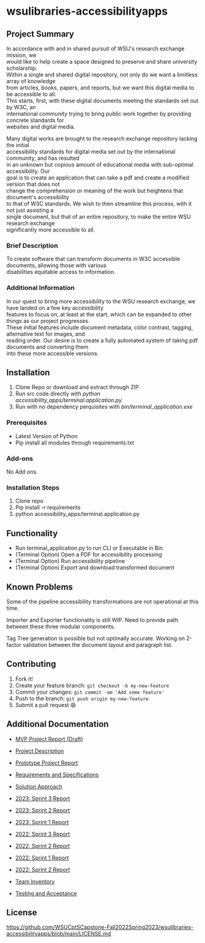 # wsulibraries-accessibilityapps

## Project Summary


In accordance with and in shared pursuit of WSU's research exchange mission, we\
would like to help create a space designed to preserve and share university scholarship.\
Within a single and shared digital repository, not only do we want a limitless array of knowledge\
from articles, books, papers, and reports, but we want this digital media to be accessible to all.\
This starts, first, with these digital documents meeting the standards set out by W3C, an\
international community trying to bring public work together by providing concrete standards for\
websites and digital media.

Many digital works are brought to the research exchange repository lacking the initial\
accessibility standards for digital media set out by the international community, and has resulted\
in an unknown but copious amount of educational media with sub-optimal accessibility. Our\
goal is to create an application that can take a pdf and create a modified version that does not\
change the comprehension or meaning of the work but heightens that document's accessibility\
to that of W3C standards. We wish to then streamline this process, with it not just assisting a\
single document, but that of an entire repository, to make the entire WSU research exchange\
significantly more accessible to all.

### Brief Description
To create software that can transform documents in W3C accessible documents, allowing those with various\
disabilities equitable access to information.


### Additional Information 
In our quest to bring more accessibility to the WSU research exchange, we have landed on a few key accessibility\
features to focus on, at least at the start, which can be expanded to other things as our project progresses.\
These initial features include document metadata, color contrast, tagging, alternative text for images, and\
reading order. Our desire is to create a fully automated system of taking pdf documents and converting them\
into these more accessible versions.

## Installation

1. Clone Repo or download and extract through ZIP.
2. Run src code directly with *python accessibility_apps/terminal.application.py*
2. Run with no dependency perquisites with  *bin/terminal_application.exe*

### Prerequisites

* Latest Version of Python
* Pip install all modules through requirements.txt

### Add-ons

No Add ons.

### Installation Steps

1. Clone repo
2. Pip install -r requirements
3. python accessibility_apps/terminal.application.py


## Functionality

* Run terminal_application.py to run CLI or Executable in Bin
* (Terminal Option) Open a PDF for accessibility processing
* (Terminal Option) Run accessibility pipeline
* (Terminal Option) Export and download transformed document


## Known Problems

Some of the pipeline accessibility transformations are not operational at this time.

Importer and Exporter functionality is still WIP. Need to provide path between these three modular components.

Tag Tree generation is possible but not optimally accurate. Working on 2-factor validation between the document layout and paragraph list.

## Contributing

1. Fork it!
2. Create your feature branch: `git checkout -b my-new-feature`
3. Commit your changes: `git commit -am 'Add some feature'`
4. Push to the branch: `git push origin my-new-feature`
5. Submit a pull request :smile:

## Additional Documentation

* [MVP Project Report (Draft)](https://github.com/WSUCptSCapstone-Fall2022Spring2023/wsulibraries-accessibilityapps/blob/main/docs/MVP%20Project%20Report%20(Draft).pdf)

* [Project Description](https://github.com/WSUCptSCapstone-Fall2022Spring2023/wsulibraries-accessibilityapps/blob/main/docs/Project%20Description.pdf)

* [Prototype Project Report](https://github.com/WSUCptSCapstone-Fall2022Spring2023/wsulibraries-accessibilityapps/blob/main/docs/Prototype%20Project%20Report.pdf)

* [Requirements and Specifications](https://github.com/WSUCptSCapstone-Fall2022Spring2023/wsulibraries-accessibilityapps/blob/main/docs/Requirements%20and%20Specifications.pdf)

* [Solution Approach](https://github.com/WSUCptSCapstone-Fall2022Spring2023/wsulibraries-accessibilityapps/blob/main/docs/Solution%20Approach.pdf)

* [2023: Sprint 3 Report](https://github.com/WSUCptSCapstone-Fall2022Spring2023/wsulibraries-accessibilityapps/blob/main/docs/Semester2Sprint3Report.md)

* [2023: Sprint 2 Report](https://github.com/WSUCptSCapstone-Fall2022Spring2023/wsulibraries-accessibilityapps/blob/main/docs/Semester2Sprint2Report.md)

* [2023: Sprint 1 Report](https://github.com/WSUCptSCapstone-Fall2022Spring2023/wsulibraries-accessibilityapps/blob/main/docs/Semester2Sprint1Report.md)

* [2022: Sprint 3 Report](https://github.com/WSUCptSCapstone-Fall2022Spring2023/wsulibraries-accessibilityapps/blob/main/docs/Sprint3Report.md)

* [2022: Sprint 2 Report](https://github.com/WSUCptSCapstone-Fall2022Spring2023/wsulibraries-accessibilityapps/blob/main/docs/Sprint2Report.md)

* [2022: Sprint 1 Report](https://github.com/WSUCptSCapstone-Fall2022Spring2023/wsulibraries-accessibilityapps/blob/main/docs/Sprint1Report.md)

* [2022: Sprint 2 Report](https://github.com/WSUCptSCapstone-Fall2022Spring2023/wsulibraries-accessibilityapps/blob/main/docs/Semester2Sprint2Report.md)

* [Team Inventory](https://github.com/WSUCptSCapstone-Fall2022Spring2023/wsulibraries-accessibilityapps/blob/main/docs/Team%20Inventory.pdf)

* [Testing and Acceptance](https://github.com/WSUCptSCapstone-Fall2022Spring2023/wsulibraries-accessibilityapps/blob/main/docs/Testing%20and%20Acceptance.pdf)


## License

https://github.com/WSUCptSCapstone-Fall2022Spring2023/wsulibraries-accessibilityapps/blob/main/LICENSE.md